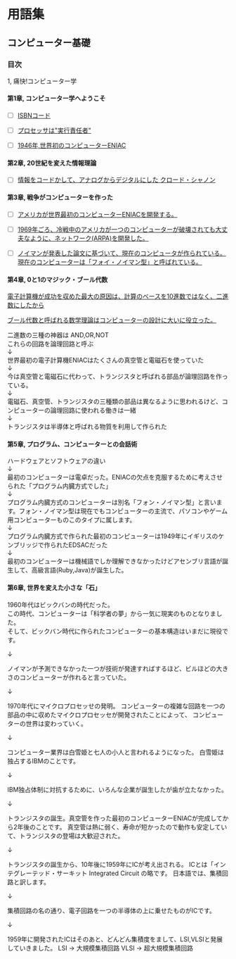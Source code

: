 # 用語集 

## コンピューター基礎

### 目次

1, 痛快!コンピューター学


#### 第1章, コンピューター学へようこそ

- [ ] <a href="https://ja.wikipedia.org/wiki/ISBN">ISBNコード</a>
- [ ] <a href="https://www.tel.co.jp/museum/exhibition/principle/microprocessor.html">プロセッサは"実行責任者"</a>
- [ ] <a href="https://ja.wikipedia.org/wiki/ENIAC">1946年,世界初のコンピューターENIAC</a>



#### 第2章, 20世紀を変えた情報理論

- [ ] <a href="https://ja.wikipedia.org/wiki/%E3%82%AF%E3%83%AD%E3%83%BC%E3%83%89%E3%83%BB%E3%82%B7%E3%83%A3%E3%83%8E%E3%83%B3">情報をコードかして、アナログからデジタルにした クロード・シャノン</a>





#### 第3章, 戦争がコンピューターを作った

- [ ] <a href="http://www.infonet.co.jp/ueyama/ip/history/firstcomputer.html">アメリカが世界最初のコンピューターENIACを開発する。</a>
- [ ] <a href="https://ja.wikipedia.org/wiki/%E3%82%A4%E3%83%B3%E3%82%BF%E3%83%BC%E3%83%8D%E3%83%83%E3%83%88%E3%81%AE%E6%AD%B4%E5%8F%B2">1969年ごろ、冷戦中のアメリカが一つのコンピューターが破壊されても大丈夫なように、ネットワーク(ARPA)を開発した。</a>
- [ ] <a href="https://ja.wikipedia.org/wiki/%E3%82%B8%E3%83%A7%E3%83%B3%E3%83%BB%E3%83%95%E3%82%A9%E3%83%B3%E3%83%BB%E3%83%8E%E3%82%A4%E3%83%9E%E3%83%B3">ノイマンが発表した論文に基づいて、現在のコンピュータが作られている。現在のコンピューターは「フォイ・ノイマン型」と呼ばれている。</a>
  
  
  
#### 第4章, 0と1のマジック・ブール代数

<a href="http://www.infonet.co.jp/ueyama/ip/glossary/binary_g.html">電子計算機が成功を収めた最大の原因は、計算のベースを10進数ではなく、二進数にしたから</a>

<a href="https://ja.wikipedia.org/wiki/%E3%83%96%E3%83%BC%E3%83%AB%E4%BB%A3%E6%95%B0">ブール代数と呼ばれる数学理論はコンピューターの設計に大いに役立った。</a>

二進数の三種の神器は AND,OR,NOT<br>
これらの回路を論理回路と呼ぶ<br>
↓<br>
世界最初の電子計算機ENIACはたくさんの真空管と電磁石を使っていた<br>
↓<br>
今は真空管と電磁石に代わって、トランジスタと呼ばれる部品が論理回路を作っている。<br>
↓<br>
電磁石、真空管、トランジスタの三種類の部品は異なるように思われるけど、コンピューターの論理回路に使われる働きは一緒<br>
↓<br>
トランジスタは半導体と呼ばれる物質を利用して作られた<br>






#### 第5章, プログラム、コンピューターとの会話術



ハードウェアとソフトウェアの違い<br>
↓<br>
最初のコンピューターは電卓だった。ENIACの欠点を克服するために考えさせられた「プログラム内臓方式でした」<br>
↓<br>
プログラム内臓方式のコンピューターは別名「フォン・ノイマン型」と言います。フォン・ノイマン型は現在でもコンピューターの主流で、パソコンやゲーム用コンピューターものこのタイプに属します。<br>
↓<br>
プログラム内臓方式で作られた最初のコンピューターは1949年にイギリスのケンブリッジで作られたEDSACだった<br>
↓<br>
最初のコンピューターは機械語でしか理解できなかったけどアセンブリ言語が誕生して、高級言語(Ruby,Java)が誕生した。



#### 第6章, 世界を変えた小さな「石」


1960年代はビックバンの時代だった。<br>
この時代、コンピューターは「科学者の夢」から一気に現実のものとなりました。<br>
そして、ビックバン時代に作られたコンピューターの基本構造はいまだに現役です。<br>

↓

ノイマンが予測できなかった一つが技術が発達すればするほど、ビルほどの大きさのコンピューターが作れると言っていた。

↓

1970年代にマイクロプロセッせの発明。
コンピューターの複雑な回路を一つの部品の中に収めたマイクロプロセッセが開発されたことによって、
コンピューターの世界は変わっていく。


↓

コンピューター業界は白雪姫と七人の小人と言われるようになった。
白雪姫は独占するIBMのことです。

↓

IBM独占体制に対抗するために、いろんな企業が誕生したが歯が立たなかった。

↓

トランジスタの誕生。真空管を作った最初のコンピューターENIACが完成してから2年後のことです。
真空管は熱に弱く、寿命が短かったので動作も安定していて、トランジスタの登場は大歓迎された。

↓

トランジスタの誕生から、10年後に1959年にICが考え出される。
ICとは「インテグレーテッド・サーキット Integrated Circuit の略です。
日本語では、集積回路と訳します。

↓

集積回路の名の通り、電子回路を一つの半導体の上に乗せたものがICです。

↓

1959年に開発されたICはそのあと、どんどん集積度をまして、LSI,VLSIと発展していきました。
LSI → 大規模集積回路
VLSI → 超大規模集積回路












